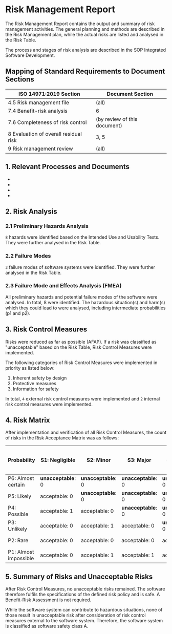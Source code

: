 <!--
This work is licensed under the Creative Commons Attribution 4.0 International
License:

    <http://creativecommons.org/licenses/by/4.0/>

Templates copyright OpenRegulatory. Originals available at:

    <https://openregulatory.com/templates/>

General content copyright Radiotherapy AI.
-->

# Risk Management Report

The Risk Management Report contains the output and summary of risk management
activities. The general planning and methods are described in the Risk
Management plan, while the actual risks are listed and analysed in the Risk
Table.

The process and stages of risk analysis are described in the SOP Integrated
Software Development.

## Mapping of Standard Requirements to Document Sections

| ISO 14971:2019 Section                | Document Section             |
| ------------------------------------- | ---------------------------- |
| 4.5 Risk management file              | (all)                        |
| 7.4 Benefit-risk analysis             | 6                            |
| 7.6 Completeness of risk control      | (by review of this document) |
| 8 Evaluation of overall residual risk | 3, 5                         |
| 9 Risk management review              | (all)                        |

## 1. Relevant Processes and Documents

- [](../62304/sop-integrated-software-development)
- [](./risk-management-plan)
- [](./risk-acceptance-matrix)
- [](./risk-table-fmea/index)

## 2. Risk Analysis

<!-- > The general idea about this section is that you simply summarize the amount
> of stuff you added to your Risk Table (a separate document). -->

### 2.1 Preliminary Hazards Analysis

`8` hazards were identified based on the Intended Use and Usability Tests. They
were further analysed in the Risk Table.

### 2.2 Failure Modes

`3` failure modes of software systems were identified. They were further analysed
in the Risk Table.

### 2.3 Failure Mode and Effects Analysis (FMEA)

All preliminary hazards and potential failure modes of the software were
analysed. In total, 8 were identified. The hazardous situation(s) and harm(s)
which they could lead to were analysed, including intermediate probabilities
(p1 and p2).

## 3. Risk Control Measures

Risks were reduced as far as possible (AFAP). If a risk was classified as
"unacceptable" based on the Risk Table, Risk Control Measures were implemented.

The following categories of Risk Control Measures were implemented in priority
as listed below:

1. Inherent safety by design
2. Protective measures
3. Information for safety

In total, `4` external risk control measures were implemented and `2` internal
risk control measures were implemented.

## 4. Risk Matrix

After implementation and verification of all Risk Control Measures, the count
of risks in the Risk Acceptance Matrix was as follows:

| Probability           | S1: Negligible      | S2: Minor           | S3: Major           | S4: Critical        | S5: Death           | Estimated Maximum Event Count |
| --------------------- | ------------------- | ------------------- | ------------------- | ------------------- | ------------------- | ----------------------------- |
| P6: Almost certain    | **unacceptable**: 0 | **unacceptable**: 0 | **unacceptable**: 0 | **unacceptable**: 0 | **unacceptable**: 0 | 10000000                      |
| P5: Likely            | acceptable: 0       | **unacceptable**: 0 | **unacceptable**: 0 | **unacceptable**: 0 | **unacceptable**: 0 | 100000                        |
| P4: Possible          | acceptable: 1       | acceptable: 0       | **unacceptable**: 0 | **unacceptable**: 0 | **unacceptable**: 0 | 1000                          |
| P3: Unlikely          | acceptable: 0       | acceptable: 1       | acceptable: 0       | **unacceptable**: 0 | **unacceptable**: 0 | 10                            |
| P2: Rare              | acceptable: 0       | acceptable: 0       | acceptable: 0       | acceptable: 0       | **unacceptable**: 0 | 0                             |
| P1: Almost impossible | acceptable: 0       | acceptable: 1       | acceptable: 1       | acceptable: 1       | acceptable: 3       | 0                             |

## 5. Summary of Risks and Unacceptable Risks

<!-- > If you don't have unacceptable risks (more likely), use this section: -->

After Risk Control Measures, no unacceptable risks remained. The software
therefore fulfils the specifications of the defined risk policy and is safe. A
Benefit-Risk Assessment is not required.

<!-- > If you still have unacceptable risks, use this section:

After Risk Control Measures, *\<no. of unacceptable risks\>* unacceptable risks
remained. They will be further assessed in the Benefit-Risk Assessment below. -->

<!-- > Optionally, mention here your device's software safety classification
> according to IEC 62304, resulting from the worst possible risks found above. -->

While the software system can contribute to hazardous situations, none of those
result in unacceptable risk after consideration of risk control measures
external to the software system. Therefore, the software system is classified
as software safety class A.

<!-- ## 6. Benefit-Risk Assessment

> Only use this whole section (Risk-Benefit Assessment) if you have
> unacceptable risks.

The *\<no. of unacceptable risks\>* remaining unacceptable risks are compared
to the benefits resulting from the Clinical Evaluation Report.

The benefits are as follows:

*\<Copy-paste benefits from Clinical Evaluation\>*

> Add a conclusion on whether the benefits outweigh the risks

Weighing the benefits against the risks, we conclude that...

## 7. Overall Residual Risk

> Take a look at your risk mitigating measures and assess whether the
> combination of them could lead to a risk that has not been taken care of yet,
> e.g., if one mitigation serves two or more risks at once.

The overall residual risk is estimated to have a probability of *\<probability
of residual risk\>* and a severity of *\<severity of residual risk\>*.
According to the Risk Acceptance Matrix the overall residual risk is assessed
as *\<acceptable\>*. -->
